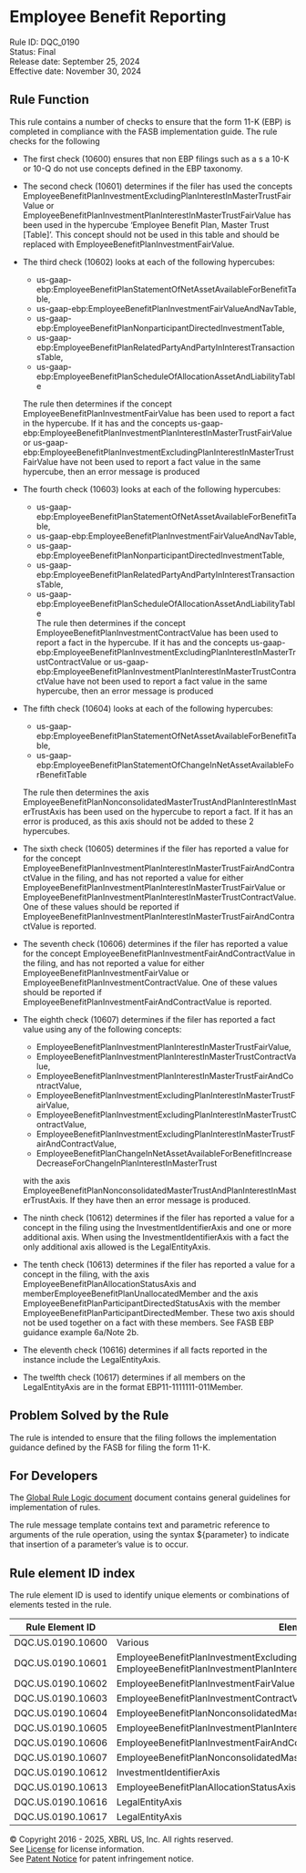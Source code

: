 # Employee Benefit Reporting
Rule ID: DQC_0190  
Status: Final  
Release date: September 25, 2024  
Effective date: November 30, 2024  
  
## Rule Function
This rule contains a number of checks to ensure that the form 11-K (EBP) is completed in compliance with the FASB implementation guide.  The rule checks for the following
  
*   The first check (10600) ensures that non EBP filings such as a s a 10-K or 10-Q do not use concepts defined in the EBP taxonomy.
*   The second check (10601) determines if the filer has used the concepts EmployeeBenefitPlanInvestmentExcludingPlanInterestInMasterTrustFairValue or EmployeeBenefitPlanInvestmentPlanInterestInMasterTrustFairValue has been used in the hypercube ‘Employee Benefit Plan, Master Trust \[Table\]’. This concept should not be used in this table and should be replaced with EmployeeBenefitPlanInvestmentFairValue.
*   The third check (10602) looks at each of the following hypercubes:
    
    *   us-gaap-ebp:EmployeeBenefitPlanStatementOfNetAssetAvailableForBenefitTable,
    *   us-gaap-ebp:EmployeeBenefitPlanInvestmentFairValueAndNavTable,
    *   us-gaap-ebp:EmployeeBenefitPlanNonparticipantDirectedInvestmentTable,
    *   us-gaap-ebp:EmployeeBenefitPlanRelatedPartyAndPartyInInterestTransactionsTable,
    *   us-gaap-ebp:EmployeeBenefitPlanScheduleOfAllocationAssetAndLiabilityTable
    
    The rule then determines if the concept EmployeeBenefitPlanInvestmentFairValue has been used to report a fact in the hypercube. If it has and the concepts us-gaap-ebp:EmployeeBenefitPlanInvestmentPlanInterestInMasterTrustFairValue or us-gaap-ebp:EmployeeBenefitPlanInvestmentExcludingPlanInterestInMasterTrustFairValue have not been used to report a fact value in the same hypercube, then an error message is produced
    
*   The fourth check (10603) looks at each of the following hypercubes:
    *   us-gaap-ebp:EmployeeBenefitPlanStatementOfNetAssetAvailableForBenefitTable,
    *   us-gaap-ebp:EmployeeBenefitPlanInvestmentFairValueAndNavTable,
    *   us-gaap-ebp:EmployeeBenefitPlanNonparticipantDirectedInvestmentTable,
    *   us-gaap-ebp:EmployeeBenefitPlanRelatedPartyAndPartyInInterestTransactionsTable,
    *   us-gaap-ebp:EmployeeBenefitPlanScheduleOfAllocationAssetAndLiabilityTable  
        The rule then determines if the concept EmployeeBenefitPlanInvestmentContractValue has been used to report a fact in the hypercube. If it has and the concepts us-gaap-ebp:EmployeeBenefitPlanInvestmentExcludingPlanInterestInMasterTrustContractValue or us-gaap-ebp:EmployeeBenefitPlanInvestmentPlanInterestInMasterTrustContractValue have not been used to report a fact value in the same hypercube, then an error message is produced
*   The fifth check (10604) looks at each of the following hypercubes:
    
    *   us-gaap-ebp:EmployeeBenefitPlanStatementOfNetAssetAvailableForBenefitTable,
    *   us-gaap-ebp:EmployeeBenefitPlanStatementOfChangeInNetAssetAvailableForBenefitTable
    
    The rule then determines the axis EmployeeBenefitPlanNonconsolidatedMasterTrustAndPlanInterestInMasterTrustAxis has been used on the hypercube to report a fact. If it has an error is produced, as this axis should not be added to these 2 hypercubes.
    
*   The sixth check (10605) determines if the filer has reported a value for for the concept EmployeeBenefitPlanInvestmentPlanInterestInMasterTrustFairAndContractValue in the filing, and has not reported a value for either EmployeeBenefitPlanInvestmentPlanInterestInMasterTrustFairValue or EmployeeBenefitPlanInvestmentPlanInterestInMasterTrustContractValue. One of these values should be reported if EmployeeBenefitPlanInvestmentPlanInterestInMasterTrustFairAndContractValue is reported.
*   The seventh check (10606) determines if the filer has reported a value for the concept EmployeeBenefitPlanInvestmentFairAndContractValue in the filing, and has not reported a value for either EmployeeBenefitPlanInvestmentFairValue or EmployeeBenefitPlanInvestmentContractValue. One of these values should be reported if EmployeeBenefitPlanInvestmentFairAndContractValue is reported.
*   The eighth check (10607) determines if the filer has reported a fact value using any of the following concepts:
    
    *   EmployeeBenefitPlanInvestmentPlanInterestInMasterTrustFairValue,
    *   EmployeeBenefitPlanInvestmentPlanInterestInMasterTrustContractValue,
    *   EmployeeBenefitPlanInvestmentPlanInterestInMasterTrustFairAndContractValue,
    *   EmployeeBenefitPlanInvestmentExcludingPlanInterestInMasterTrustFairValue,
    *   EmployeeBenefitPlanInvestmentExcludingPlanInterestInMasterTrustContractValue,
    *   EmployeeBenefitPlanInvestmentExcludingPlanInterestInMasterTrustFairAndContractValue,
    *   EmployeeBenefitPlanChangeInNetAssetAvailableForBenefitIncreaseDecreaseForChangeInPlanInterestInMasterTrust
    
    with the axis EmployeeBenefitPlanNonconsolidatedMasterTrustAndPlanInterestInMasterTrustAxis. If they have then an error message is produced.
    
*   The ninth check (10612) determines if the filer has reported a value for a concept in the filing using the InvestmentIdentifierAxis and one or more additional axis. When using the InvestmentIdentifierAxis with a fact the only additional axis allowed is the LegalEntityAxis.
*   The tenth check (10613) determines if the filer has reported a value for a concept in the filing, with the axis EmployeeBenefitPlanAllocationStatusAxis and memberEmployeeBenefitPlanUnallocatedMember and the axis EmployeeBenefitPlanParticipantDirectedStatusAxis with the member EmployeeBenefitPlanParticipantDirectedMember. These two axis should not be used together on a fact with these members. See FASB EBP guidance example 6a/Note 2b.
*   The eleventh check (10616) determines if all facts reported in the instance include the LegalEntityAxis.
*   The twelfth check (10617) determines if all members on the LegalEntityAxis are in the format EBP11-1111111-011Member.
   
## Problem Solved by the Rule
The rule is intended to ensure that the filing follows the implementation guidance defined by the FASB for filing the form 11-K.

## For Developers
The [Global Rule Logic document](https://github.com/DataQualityCommittee/dqc_us_rules/blob/master/docs/GlobalRuleLogic.md) document contains general guidelines for implementation of rules.

The rule message template contains text and parametric reference to arguments of the rule operation, using the syntax ${parameter} to indicate that insertion of a parameter’s value is to occur.

## Rule element ID index  
The rule element ID is used to identify unique elements or combinations of elements tested in the rule.

|Rule Element ID|Element|
|--- |--- |
| DQC.US.0190.10600 |Various|
| DQC.US.0190.10601 |EmployeeBenefitPlanInvestmentExcludingPlanInterestInMasterTrustFairValue, EmployeeBenefitPlanInvestmentPlanInterestInMasterTrustFairValue|
| DQC.US.0190.10602 |EmployeeBenefitPlanInvestmentFairValue|
| DQC.US.0190.10603 |EmployeeBenefitPlanInvestmentContractValue|
| DQC.US.0190.10604 |EmployeeBenefitPlanNonconsolidatedMasterTrustAndPlanInterestInMasterTrustAxis|
| DQC.US.0190.10605 |EmployeeBenefitPlanInvestmentPlanInterestInMasterTrustFairAndContractValue|
| DQC.US.0190.10606 |EmployeeBenefitPlanInvestmentFairAndContractValue|
| DQC.US.0190.10607 |EmployeeBenefitPlanNonconsolidatedMasterTrustAndPlanInterestInMasterTrustAxis|
| DQC.US.0190.10612 |InvestmentIdentifierAxis|
| DQC.US.0190.10613 |EmployeeBenefitPlanAllocationStatusAxis|
| DQC.US.0190.10616 |LegalEntityAxis|
| DQC.US.0190.10617 |LegalEntityAxis|



© Copyright 2016 - 2025, XBRL US, Inc. All rights reserved.   
See [License](https://xbrl.us/dqc-license) for license information.  
See [Patent Notice](https://xbrl.us/dqc-patent) for patent infringement notice.  
